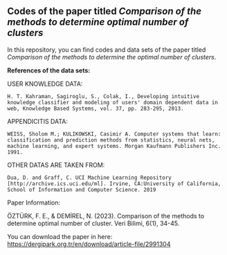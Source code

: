 ## Codes of the paper titled *Comparison of the methods to determine optimal number of clusters*

In this repository, you can find codes and data sets of the paper titled *Comparison of the methods to determine the optimal number of clusters*.

**References of the data sets:**

USER KNOWLEDGE DATA:

``H. T. Kahraman, Sagiroglu, S., Colak, I., Developing intuitive knowledge classifier and modeling of users' domain dependent data in web, Knowledge Based Systems, vol. 37, pp. 283-295, 2013.``

APPENDICITIS DATA:

``WEISS, Sholom M.; KULIKOWSKI, Casimir A. Computer systems that learn: classification and prediction methods from statistics, neural nets, machine learning, and expert systems. Morgan Kaufmann Publishers Inc. 1991.``

OTHER DATAS ARE TAKEN FROM:

``Dua, D. and Graff, C. UCI Machine Learning Repository [http://archive.ics.uci.edu/ml]. Irvine, CA:University of California, School of Information and Computer Science. 2019``


Paper Information:

ÖZTÜRK, F. E., & DEMİREL, N. (2023). Comparison of the methods to determine optimal number of cluster. Veri Bilimi, 6(1), 34-45.

You can download the paper in here: https://dergipark.org.tr/en/download/article-file/2991304



